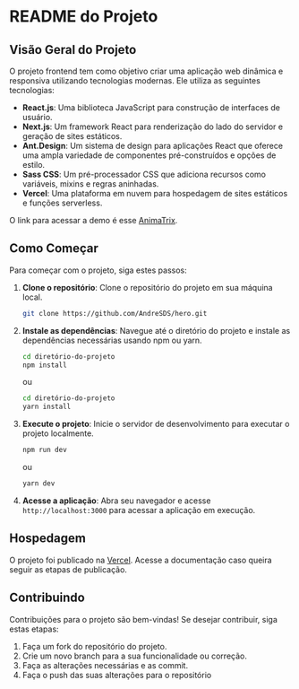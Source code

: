 # README do Projeto

## Visão Geral do Projeto

O projeto frontend tem como objetivo criar uma aplicação web dinâmica e responsiva utilizando tecnologias modernas. Ele utiliza as seguintes tecnologias:

- **React.js**: Uma biblioteca JavaScript para construção de interfaces de usuário.
- **Next.js**: Um framework React para renderização do lado do servidor e geração de sites estáticos.
- **Ant.Design**: Um sistema de design para aplicações React que oferece uma ampla variedade de componentes pré-construídos e opções de estilo.
- **Sass CSS**: Um pré-processador CSS que adiciona recursos como variáveis, mixins e regras aninhadas.
- **Vercel**: Uma plataforma em nuvem para hospedagem de sites estáticos e funções serverless.

O link para acessar a demo é esse [AnimaTrix](https://vercel.com/andresds/hero).

## Como Começar

Para começar com o projeto, siga estes passos:

1. **Clone o repositório**: Clone o repositório do projeto em sua máquina local.

    ```bash
    git clone https://github.com/AndreSDS/hero.git
    ```

2. **Instale as dependências**: Navegue até o diretório do projeto e instale as dependências necessárias usando npm ou yarn.

    ```bash
    cd diretório-do-projeto
    npm install
    ```

    ou

    ```bash
    cd diretório-do-projeto
    yarn install
    ```

3. **Execute o projeto**: Inicie o servidor de desenvolvimento para executar o projeto localmente.

    ```bash
    npm run dev
    ```

    ou

    ```bash
    yarn dev
    ```

4. **Acesse a aplicação**: Abra seu navegador e acesse `http://localhost:3000` para acessar a aplicação em execução.

## Hospedagem

O projeto foi publicado na [Vercel](https://vercel.com/). Acesse a documentação caso queira seguir as etapas de publicação.

## Contribuindo

Contribuições para o projeto são bem-vindas! Se desejar contribuir, siga estas etapas:

1. Faça um fork do repositório do projeto.
2. Crie um novo branch para a sua funcionalidade ou correção.
3. Faça as alterações necessárias e as commit.
4. Faça o push das suas alterações para o repositório
